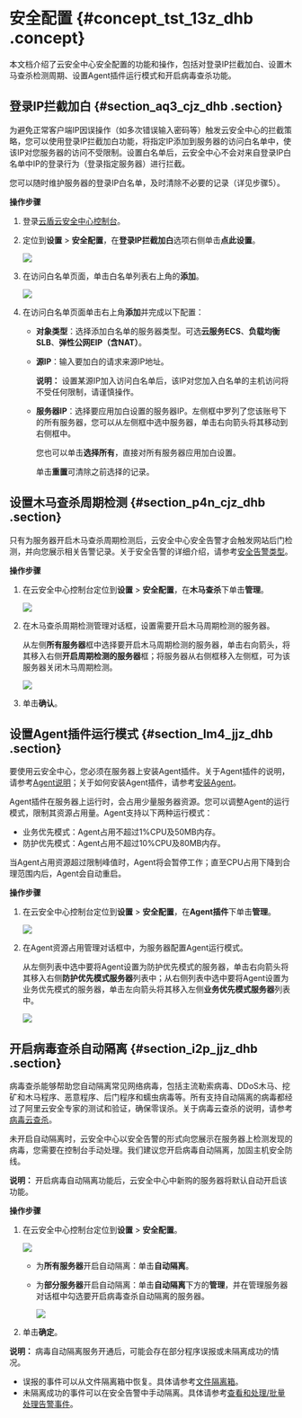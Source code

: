 # 安全配置 {#concept_tst_13z_dhb .concept}

本文档介绍了云安全中心安全配置的功能和操作，包括对登录IP拦截加白、设置木马查杀检测周期、设置Agent插件运行模式和开启病毒查杀功能。

## 登录IP拦截加白 {#section_aq3_cjz_dhb .section}

为避免正常客户端IP因误操作（如多次错误输入密码等）触发云安全中心的拦截策略，您可以使用登录IP拦截加白功能，将指定IP添加到服务器的访问白名单中，使该IP对您服务器的访问不受限制。设置白名单后，云安全中心不会对来自登录IP白名单中IP的登录行为（登录指定服务器）进行拦截。

您可以随时维护服务器的登录IP白名单，及时清除不必要的记录（详见步骤5）。

**操作步骤**

1.  登录[云盾云安全中心控制台](https://yundun.console.aliyun.com/?p=sas)。
2.  定位到**设置** \> **安全配置**，在**登录IP拦截加白**选项右侧单击**点此设置**。

    ![](http://static-aliyun-doc.oss-cn-hangzhou.aliyuncs.com/assets/img/146799/155317384941226_zh-CN.png)

3.  在访问白名单页面，单击白名单列表右上角的**添加**。

    ![](http://static-aliyun-doc.oss-cn-hangzhou.aliyuncs.com/assets/img/146799/155317384941270_zh-CN.png)

4.  在访问白名单页面单击右上角**添加**并完成以下配置：
    -   **对象类型**：选择添加白名单的服务器类型。可选**云服务ECS**、**负载均衡SLB**、**弹性公网EIP（含NAT）**。
    -   **源IP**：输入要加白的请求来源IP地址。

        **说明：** 设置某源IP加入访问白名单后，该IP对您加入白名单的主机访问将不受任何限制，请谨慎操作。

    -   **服务器IP**：选择要应用加白设置的服务器IP。左侧框中罗列了您该账号下的所有服务器，您可以从左侧框中选中服务器，单击右向箭头将其移动到右侧框中。

        您也可以单击**选择所有**，直接对所有服务器应用加白设置。

        单击**重置**可清除之前选择的记录。


## 设置木马查杀周期检测 {#section_p4n_cjz_dhb .section}

只有为服务器开启木马查杀周期检测后，云安全中心安全告警才会触发网站后门检测，并向您展示相关告警记录。关于安全告警的详细介绍，请参考[安全告警类型](intl.zh-CN/用户指南/安全告警/安全告警类型.md#)。

**操作步骤**

1.  在云安全中心控制台定位到**设置** \> **安全配置**，在**木马查杀**下单击**管理**。

    ![](http://static-aliyun-doc.oss-cn-hangzhou.aliyuncs.com/assets/img/146805/155317385041233_zh-CN.png)

2.  在木马查杀周期检测管理对话框，设置需要开启木马周期检测的服务器。

    从左侧**所有服务器**框中选择要开启木马周期检测的服务器，单击右向箭头，将其移入右侧**开启周期检测的服务器**框；将服务器从右侧框移入左侧框，可为该服务器关闭木马周期检测。

    ![](http://static-aliyun-doc.oss-cn-hangzhou.aliyuncs.com/assets/img/146805/155317385041236_zh-CN.png)

3.  单击**确认**。

## 设置Agent插件运行模式 {#section_lm4_jjz_dhb .section}

要使用云安全中心，您必须在服务器上安装Agent插件。关于Agent插件的说明，请参考[Agent说明](intl.zh-CN/用户指南/接入云安全中心/Agent说明.md#)；关于如何安装Agent插件，请参考[安装Agent](intl.zh-CN/用户指南/接入云安全中心/安装Agent.md#)。

Agent插件在服务器上运行时，会占用少量服务器资源。您可以调整Agent的运行模式，限制其资源占用量。Agent支持以下两种运行模式：

-   业务优先模式：Agent占用不超过1%CPU及50MB内存。
-   防护优先模式：Agent占用不超过10%CPU及80MB内存。

当Agent占用资源超过限制峰值时，Agent将会暂停工作；直至CPU占用下降到合理范围内后，Agent会自动重启。

**操作步骤**

1.  在云安全中心控制台定位到**设置** \> **安全配置**，在**Agent插件**下单击**管理**。

    ![](http://static-aliyun-doc.oss-cn-hangzhou.aliyuncs.com/assets/img/146804/155317385041241_zh-CN.png)

2.  在Agent资源占用管理对话框中，为服务器配置Agent运行模式。

    从左侧列表中选中要将Agent设置为防护优先模式的服务器，单击右向箭头将其移入右侧**防护优先模式服务器**列表中；从右侧列表中选中要将Agent设置为业务优先模式的服务器，单击左向箭头将其移入左侧**业务优先模式服务器**列表中。

    ![](http://static-aliyun-doc.oss-cn-hangzhou.aliyuncs.com/assets/img/146804/155317385041243_zh-CN.png)


## 开启病毒查杀自动隔离 {#section_i2p_jjz_dhb .section}

病毒查杀能够帮助您自动隔离常见网络病毒，包括主流勒索病毒、DDoS木马、挖矿和木马程序、恶意程序、后门程序和蠕虫病毒等。所有支持自动隔离的病毒都经过了阿里云安全专家的测试和验证，确保零误杀。关于病毒云查杀的说明，请参考[病毒云查杀](intl.zh-CN/用户指南/安全告警/病毒云查杀.md#)。

未开启自动隔离时，云安全中心以安全告警的形式向您展示在服务器上检测发现的病毒，您需要在控制台手动处理。我们建议您开启病毒自动隔离，加固主机安全防线。

**说明：** 开启病毒自动隔离功能后，云安全中心中新购的服务器将默认自动开启该功能。

**操作步骤**

1.  在云安全中心控制台定位到**设置** \> **安全配置**。

    ![](http://static-aliyun-doc.oss-cn-hangzhou.aliyuncs.com/assets/img/147013/155317385041255_zh-CN.png)

    -   为**所有服务器**开启自动隔离：单击**自动隔离**。
    -   为**部分服务器**开启自动隔离：单击**自动隔离**下方的**管理**，并在管理服务器对话框中勾选要开启病毒查杀自动隔离的服务器。

        ![](http://static-aliyun-doc.oss-cn-hangzhou.aliyuncs.com/assets/img/147751/155317385041289_zh-CN.png)

2.  单击**确定**。

**说明：** 病毒自动隔离服务开通后，可能会存在部分程序误报或未隔离成功的情况。

-   误报的事件可以从文件隔离箱中恢复。具体请参考[文件隔离箱](intl.zh-CN/用户指南/安全告警/文件隔离箱.md#)。
-   未隔离成功的事件可以在安全告警中手动隔离。具体请参考[查看和处理/批量处理告警事件](intl.zh-CN/用户指南/安全告警/查看和处理__批量处理告警事件.md#)。

